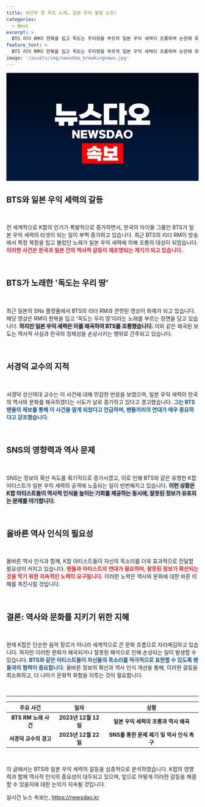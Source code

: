 ```yaml
---
title: 위안부 옷 독도 노래… 일본 우익 불법 논란!
categories:
  - News
excerpt: >
  BTS 리더 RM이 한복을 입고 독도는 우리땅을 부르자 일본 우익 세력이 조롱하며 논란에 휘말렸다. 서경덕 교수는 K팝의 영향력과 함께 일본의 잘못된 역사 인식을 지적하며 조치를 촉구했다.
feature_text: >
  BTS 리더 RM이 한복을 입고 독도는 우리땅을 부르자 일본 우익 세력이 조롱하며 논란에 휘말렸다. 서경덕 교수는 K팝의 영향력과 함께 일본의 잘못된 역사 인식을 지적하며 조치를 촉구했다.
image: '/assets/img/newsdao_breakingnews.jpg'
---
```


<p><img src="/assets/img/newsdao_breakingnews.jpg" alt="bookingtag 속보" /></p>

<h2 data-ke-size="size26">BTS와 일본 우익 세력의 갈등</h2>

<p data-ke-size="size16">&nbsp;</p>

<p>전 세계적으로 K팝의 인기가 폭발적으로 증가하면서, 한국의 아이돌 그룹인 BTS가 일본 우익 세력의 타겟이 되는 일이 부쩍 증가하고 있습니다. 최근 BTS의 리더 RM이 방송에서 특정 복장을 입고 불렀던 노래가 일본 우익 세력에 의해 조롱의 대상이 되었습니다. <b><span style="color: #ee2323;">이러한 사건은 한국과 일본 간의 역사적 갈등이 재조명되는 계기가 되고 있습니다.</span></b> </p>

<p data-ke-size="size16">&nbsp;</p>

<h2 data-ke-size="size26">BTS가 노래한 '독도는 우리 땅'</h2>

<p data-ke-size="size16">&nbsp;</p>

<p>최근 일본의 SNs 플랫폼에서 BTS의 리더 RM과 관련된 영상이 화제가 되고 있습니다. 해당 영상은 RM이 한복을 입고 '독도는 우리 땅'이라는 노래를 부르는 장면을 담고 있습니다. <b><span style="background-color: #21538527;">하지만 일본 우익 세력은 이를 왜곡하여 BTS를 조롱했습니다.</span></b> 이와 같은 왜곡된 보도는 역사적 사실과 한국의 정체성을 손상시키는 행위로 간주되고 있습니다.</p>

<p data-ke-size="size16">&nbsp;</p>

<h2 data-ke-size="size26">서경덕 교수의 지적</h2>

<p data-ke-size="size16">&nbsp;</p>

<p>서경덕 성신여대 교수는 이 사건에 대해 민감한 반응을 보였으며, 일본 우익 세력이 한국의 역사와 문화를 왜곡하겠다는 시도가 날로 증가하고 있다고 경고했습니다. <b><span style="color: #1a5490;">그는 BTS 팬들의 제보를 통해 이 사건을 알게 되었다고 언급하며, 팬들끼리의 연대가 매우 중요하다고 강조했습니다.</span></b></p>

<p data-ke-size="size16">&nbsp;</p>

<h2 data-ke-size="size26">SNS의 영향력과 역사 문제</h2>

<p data-ke-size="size16">&nbsp;</p>

<p>SNS는 정보의 확산 속도를 획기적으로 증가시켰고, 이로 인해 BTS와 같은 유명한 K팝 아티스트가 일본 우익 세력의 공격에 노출되는 일이 빈번해지고 있습니다. <b><span style="background-color: #21538527;">이런 상황은 K팝 아티스트들이 역사적 인식을 높이는 기회를 제공하는 동시에, 잘못된 정보가 유포되는 문제를 야기합니다.</span></b></p>

<p data-ke-size="size16">&nbsp;</p>

<h2 data-ke-size="size26">올바른 역사 인식의 필요성</h2>

<p data-ke-size="size16">&nbsp;</p>

<p>올바른 역사 인식과 함께, K팝 아티스트들이 자신의 목소리를 더욱 효과적으로 전달할 필요성이 커지고 있습니다. <b><span style="color: #ee2323;">팬들과 아티스트의 연대가 필요하며, 잘못된 정보가 확산되는 것을 막기 위한 지속적인 노력이 요구됩니다.</span></b> 이러한 노력은 역사와 문화에 대한 바른 이해를 촉진시킬 것입니다.</p>

<p data-ke-size="size16">&nbsp;</p>

<h2 data-ke-size="size26">결론: 역사와 문화를 지키기 위한 지혜</h2>

<p data-ke-size="size16">&nbsp;</p>

<p>현재 K팝은 단순한 음악 장르가 아니라 세계적으로 큰 문화 흐름으로 자리매김하고 있습니다. 하지만 이러한 문화가 왜곡되거나 잘못된 해석으로 인해 손상되는 일이 발생할 수 있습니다. <b><span style="color: #1a5490;">BTS와 같은 아티스트들이 자신들의 목소리를 적극적으로 표현할 수 있도록 팬들과의 협력이 중요합니다.</span></b> 올바른 정보의 확산과 역사 인식 개선을 통해, 이러한 갈등을 최소화하고, 더 나아가 문화적 화합을 이루는 것이 필요합니다.</p>

<p data-ke-size="size16">&nbsp;</p> 

<hr />

<table style="width: 100%; border-collapse: collapse;">
<thead>
<tr>
<th style="text-align: center;"><b>주요 사건</b></th>
<th style="text-align: center;"><b>일자</b></th>
<th style="text-align: center;"><b>상황</b></th>
</tr>
</thead>
<tbody>
<tr>
<td style="text-align: center; height: 17px;"><b>BTS RM 노래 사건</b></td>
<td style="text-align: center; height: 17px;"><b>2023년 12월 12일</b></td>
<td style="text-align: center; height: 17px;"><b>일본 우익 세력의 조롱과 역사 왜곡</b></td>
</tr>
<tr>
<td style="text-align: center; height: 17px;"><b>서경덕 교수의 경고</b></td>
<td style="text-align: center; height: 17px;"><b>2023년 12월 22일</b></td>
<td style="text-align: center; height: 17px;"><b>SNS를 통한 문제 제기 및 역사 인식 촉구</b></td>
</tr>
</tbody>
</table>

<p data-ke-size="size16">&nbsp;</p>

<p>이 글에서는 BTS와 일본 우익 세력의 갈등을 심층적으로 분석하였습니다. K팝의 영향력과 함께 역사적 인식의 중요성이 대두되고 있으며, 앞으로 어떻게 이러한 갈등을 해결할 수 있을지에 대한 논의가 지속될 것입니다.</p>
실시간 뉴스 속보는, <a href="https://newsdao.kr" rel="dofollow">https://newsdao.kr</a>


